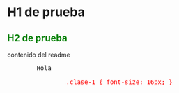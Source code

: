 <h1>H1 de prueba</h1>
<h2 style="color: green;">H2 de prueba</h2>
<p>contenido del readme</p>
<div>	
	<pre>
		<span>Hola</span>
			<span style="color: red;">
				.clase-1 { font-size: 16px; }
			</span>
	</pre>
</div>